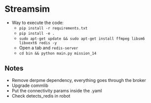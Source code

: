 # Streamsim
- Way to execute the code: 
    - `pip install -r requirements.txt`
    - `pip install -e .`
    - `sudo apt-get update && sudo apt-get install ffmpeg libsm6 libxext6 redis -y`
    - Open a tab and `redis-server`
    - `cd bin && python main.py mission_14`

## Notes
- Remove derpme dependency, everything goes through the broker
- Upgrade commlib
- Put the connectivity params inside the .yaml
- Check detects_redis in robot
